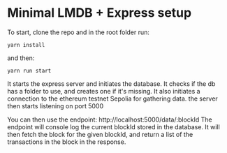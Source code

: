 
# Minimal LMDB + Express setup

To start, clone the repo and in the root folder run:
```
yarn install
```
and then:
```
yarn run start
```

It starts the express server and initiates the database.
It checks if the db has a folder to use, and creates one if it's missing.
It also initiates a connection to the ethereum testnet Sepolia for gathering data.
the server then starts listening on port 5000

You can then use the endpoint:
http://localhost:5000/data/:blockId
The endpoint will console log the current blockId stored in the database.
It will then fetch the block for the given blockId,
and return a list of the transactions in the block in the response.
